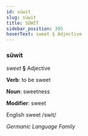 ```yaml
---
id: süwit
slug: süwit
title: SÜWİT
sidebar_position: 395
hoverText: sweet § Adjective
---
```


### süwit

*sweet* **§** Adjective

**Verb**: to be sweet

**Noun**: sweetness

**Modifier**: sweet

English sweet /swit/

*Germanic Language Family*